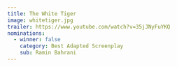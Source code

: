 ```yaml
---
title: The White Tiger
image: whitetiger.jpg
trailer: https://www.youtube.com/watch?v=35jJNyFuYKQ
nominations:
  - winner: false
    category: Best Adapted Screenplay
    sub: Ramin Bahrani
---
```

